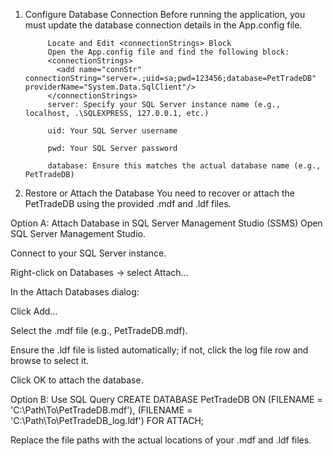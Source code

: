1. Configure Database Connection
            Before running the application, you must update the database connection details in the App.config file.
          
            Locate and Edit <connectionStrings> Block
            Open the App.config file and find the following block:
            <connectionStrings>
              <add name="connStr" connectionString="server=.;uid=sa;pwd=123456;database=PetTradeDB" providerName="System.Data.SqlClient"/>
            </connectionStrings>
            server: Specify your SQL Server instance name (e.g., localhost, .\SQLEXPRESS, 127.0.0.1, etc.)
            
            uid: Your SQL Server username
            
            pwd: Your SQL Server password
          
            database: Ensure this matches the actual database name (e.g., PetTradeDB)
2. Restore or Attach the Database
  You need to recover or attach the PetTradeDB using the provided .mdf and .ldf files.
  
  Option A: Attach Database in SQL Server Management Studio (SSMS)
  Open SQL Server Management Studio.
  
  Connect to your SQL Server instance.
  
  Right-click on Databases → select Attach...
  
  In the Attach Databases dialog:
  
  Click Add...
  
  Select the .mdf file (e.g., PetTradeDB.mdf).
  
  Ensure the .ldf file is listed automatically; if not, click the log file row and browse to select it.
  
  Click OK to attach the database.

  Option B: Use SQL Query
  CREATE DATABASE PetTradeDB
  ON 
  (FILENAME = 'C:\Path\To\PetTradeDB.mdf'),
  (FILENAME = 'C:\Path\To\PetTradeDB_log.ldf')
  FOR ATTACH;
  
  Replace the file paths with the actual locations of your .mdf and .ldf files.
